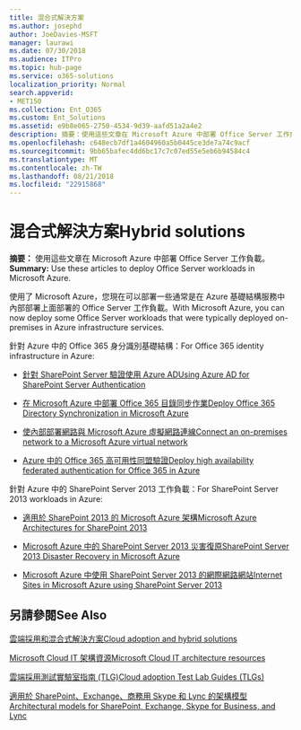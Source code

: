 ```yaml
---
title: 混合式解決方案
ms.author: josephd
author: JoeDavies-MSFT
manager: laurawi
ms.date: 07/30/2018
ms.audience: ITPro
ms.topic: hub-page
ms.service: o365-solutions
localization_priority: Normal
search.appverid:
- MET150
ms.collection: Ent_O365
ms.custom: Ent_Solutions
ms.assetid: e9b8e065-2750-4534-9d39-aafd51a2a4e2
description: 摘要：使用這些文章在 Microsoft Azure 中部署 Office Server 工作負載。
ms.openlocfilehash: c648ecb7df1a4604960a5b0445ce3de7a74c9acf
ms.sourcegitcommit: 9bb65bafec4dd6bc17c7c07ed55e5eb6b94584c4
ms.translationtype: MT
ms.contentlocale: zh-TW
ms.lasthandoff: 08/21/2018
ms.locfileid: "22915868"
---
```

# <a name="hybrid-solutions"></a><span data-ttu-id="4ca55-103">混合式解決方案</span><span class="sxs-lookup"><span data-stu-id="4ca55-103">Hybrid solutions</span></span>

 <span data-ttu-id="4ca55-104">**摘要：** 使用這些文章在 Microsoft Azure 中部署 Office Server 工作負載。</span><span class="sxs-lookup"><span data-stu-id="4ca55-104">**Summary:** Use these articles to deploy Office Server workloads in Microsoft Azure.</span></span>
  
<span data-ttu-id="4ca55-105">使用了 Microsoft Azure，您現在可以部署一些通常是在 Azure 基礎結構服務中內部部署上面部署的 Office Server 工作負載。</span><span class="sxs-lookup"><span data-stu-id="4ca55-105">With Microsoft Azure, you can now deploy some Office Server workloads that were typically deployed on-premises in Azure infrastructure services.</span></span>
  
<span data-ttu-id="4ca55-106">針對 Azure 中的 Office 365 身分識別基礎結構：</span><span class="sxs-lookup"><span data-stu-id="4ca55-106">For Office 365 identity infrastructure in Azure:</span></span>

- [<span data-ttu-id="4ca55-107">針對 SharePoint Server 驗證使用 Azure AD</span><span class="sxs-lookup"><span data-stu-id="4ca55-107">Using Azure AD for SharePoint Server Authentication</span></span>](using-azure-ad-for-sharepoint-server-authentication.md)

- [<span data-ttu-id="4ca55-108">在 Microsoft Azure 中部署 Office 365 目錄同步作業</span><span class="sxs-lookup"><span data-stu-id="4ca55-108">Deploy Office 365 Directory Synchronization in Microsoft Azure</span></span>](deploy-office-365-directory-synchronization-dirsync-in-microsoft-azure.md)
  
- [<span data-ttu-id="4ca55-109">使內部部署網路與 Microsoft Azure 虛擬網路連線</span><span class="sxs-lookup"><span data-stu-id="4ca55-109">Connect an on-premises network to a Microsoft Azure virtual network</span></span>](connect-an-on-premises-network-to-a-microsoft-azure-virtual-network.md)
    
- [<span data-ttu-id="4ca55-110">Azure 中的 Office 365 高可用性同盟驗證</span><span class="sxs-lookup"><span data-stu-id="4ca55-110">Deploy high availability federated authentication for Office 365 in Azure</span></span>](deploy-high-availability-federated-authentication-for-office-365-in-azure.md)
    
<span data-ttu-id="4ca55-111">針對 Azure 中的 SharePoint Server 2013 工作負載：</span><span class="sxs-lookup"><span data-stu-id="4ca55-111">For SharePoint Server 2013 workloads in Azure:</span></span>
  
- [<span data-ttu-id="4ca55-112">適用於 SharePoint 2013 的 Microsoft Azure 架構</span><span class="sxs-lookup"><span data-stu-id="4ca55-112">Microsoft Azure Architectures for SharePoint 2013</span></span>](microsoft-azure-architectures-for-sharepoint-2013.md)
    
- [<span data-ttu-id="4ca55-113">Microsoft Azure 中的 SharePoint Server 2013 災害復原</span><span class="sxs-lookup"><span data-stu-id="4ca55-113">SharePoint Server 2013 Disaster Recovery in Microsoft Azure</span></span>](sharepoint-server-2013-disaster-recovery-in-microsoft-azure.md)
    
- [<span data-ttu-id="4ca55-114">Microsoft Azure 中使用 SharePoint Server 2013 的網際網路網站</span><span class="sxs-lookup"><span data-stu-id="4ca55-114">Internet Sites in Microsoft Azure using SharePoint Server 2013</span></span>](internet-sites-in-microsoft-azure-using-sharepoint-server-2013.md)
  
  
## <a name="see-also"></a><span data-ttu-id="4ca55-115">另請參閱</span><span class="sxs-lookup"><span data-stu-id="4ca55-115">See Also</span></span>

[<span data-ttu-id="4ca55-116">雲端採用和混合式解決方案</span><span class="sxs-lookup"><span data-stu-id="4ca55-116">Cloud adoption and hybrid solutions</span></span>](cloud-adoption-and-hybrid-solutions.md)
  
[<span data-ttu-id="4ca55-117">Microsoft Cloud IT 架構資源</span><span class="sxs-lookup"><span data-stu-id="4ca55-117">Microsoft Cloud IT architecture resources</span></span>](microsoft-cloud-it-architecture-resources.md)
  
[<span data-ttu-id="4ca55-118">雲端採用測試實驗室指南 (TLG)</span><span class="sxs-lookup"><span data-stu-id="4ca55-118">Cloud adoption Test Lab Guides (TLGs)</span></span>](cloud-adoption-test-lab-guides-tlgs.md)
  
[<span data-ttu-id="4ca55-119">適用於 SharePoint、Exchange、商務用 Skype 和 Lync 的架構模型</span><span class="sxs-lookup"><span data-stu-id="4ca55-119">Architectural models for SharePoint, Exchange, Skype for Business, and Lync</span></span>](architectural-models-for-sharepoint-exchange-skype-for-business-and-lync.md)


